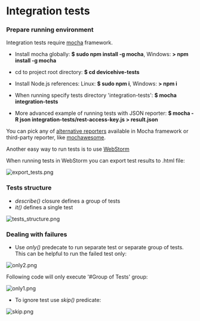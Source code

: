 # Integration tests #

### Prepare running environment ###

Integration tests require [mocha](http://mochajs.org/) framework.

* Install mocha globally: **$ sudo npm install -g mocha**, Windows: **\> npm install -g mocha**

* cd to project root directory: **$ cd devicehive-tests**

* Install Node.js references: Linux: **$ sudo npm i**, Windows: **\> npm i**

* When running specify tests directory 'integration-tests': **$ mocha integration-tests**

* More advanced example of running tests with JSON reporter: **$ mocha -R json integration-tests/rest-access-key.js > result.json**

You can pick any of [alternative reporters](http://mochajs.org/#reporters) available in Mocha framework or third-party reporter, like [mochawesome](https://github.com/adamgruber/mochawesome).

Another easy way to run tests is to use [WebStorm](https://www.youtube.com/watch?v=4mKiGkokyx8)

When running tests in WebStorm you can export test results to .html file:

![export_tests.png](https://bitbucket.org/repo/M6o9ee/images/3334473711-export_tests.png)

### Tests structure ###

* *describe()* closure defines a group of tests
* *it()* defines a single test

![tests_structure.png](https://bitbucket.org/repo/M6o9ee/images/465540167-tests_structure.png)

### Dealing with failures ###

* Use *only()* predecate to run separate test or separate group of tests. This can be helpful to run the failed test only:

![only2.png](https://bitbucket.org/repo/M6o9ee/images/2871072169-only2.png)

Following code will only execute '#Group of Tests' group:

![only1.png](https://bitbucket.org/repo/M6o9ee/images/3914931187-only1.png)

* To ignore test use *skip()* predicate:

![skip.png](https://bitbucket.org/repo/M6o9ee/images/1689287093-skip.png)